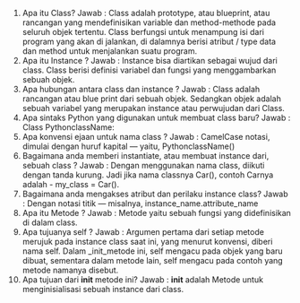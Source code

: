 1.	Apa itu Class? 
Jawab : Class adalah prototype, atau blueprint, atau rancangan yang mendefinisikan variable dan method-methode pada seluruh objek tertentu. Class berfungsi untuk menampung isi dari program yang akan di jalankan, di dalamnya berisi atribut / type data dan method untuk menjalankan suatu program.
2.	Apa itu Instance ? 
Jawab : Instance bisa diartikan sebagai wujud dari class. Class berisi definisi variabel dan fungsi yang menggambarkan sebuah objek.
3.	Apa hubungan antara class dan instance ? 
Jawab : Class adalah rancangan atau blue print dari sebuah objek. Sedangkan objek adalah sebuah variabel yang merupakan instance atau perwujudan dari Class.
4.	Apa sintaks Python yang digunakan untuk membuat class baru? 
Jawab : Class PythonclassName:
5.	Apa konvensi ejaan untuk nama class ? 
Jawab : CamelCase notasi, dimulai dengan huruf kapital — yaitu, PythonclassName()
6.	Bagaimana anda memberi instantiate, atau membuat instance dari, sebuah class ? 
Jawab : Dengan menggunakan nama class, diikuti dengan tanda kurung. Jadi jika nama classnya Car(), contoh Carnya adalah - my_class = Car().
7.	Bagaimana anda mengakses atribut dan perilaku instance class? 
Jawab : Dengan notasi titik — misalnya, instance_name.attribute_name
8.	Apa itu Metode ? 
Jawab : Metode yaitu sebuah fungsi yang didefinisikan di dalam class.
9.	Apa tujuanya self ? 
Jawab : Argumen pertama dari setiap metode merujuk pada instance class saat ini, yang menurut konvensi, diberi nama self. Dalam _init_metode ini, self mengacu pada objek yang baru dibuat, sementara dalam metode lain, self mengacu pada contoh yang metode namanya disebut.
10.	Apa tujuan dari __init__ metode ini?
Jawab : __init__ adalah Metode untuk menginisialisasi sebuah instance dari class.